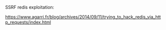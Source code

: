 
SSRF redis exploitation:

https://www.agarri.fr/blog/archives/2014/09/11/trying_to_hack_redis_via_http_requests/index.html
